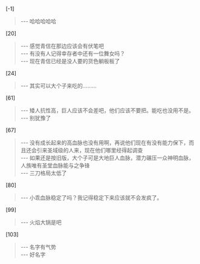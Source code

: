 
[-1] 
>--- 哈哈哈哈哈<br>

[20] 
>--- 感觉青信在那边应该会有伏笔吧<br>
>--- 有没有人记得幸存者中还有一位舞女吗？<br>
>--- 现在青信已经是没人要的货色躺板板了<br>

[24] 
>--- 其实可以大个子来吃的………<br>

[61] 
>--- 矮人抗性高，巨人应该不会差吧，他们应该不要把。能吃也没用不是。<br>
>--- 别犹豫了<br>

[67] 
>--- 没有成长起来的高血脉也没有用啊，再说他们现在有没有能力保下，而且还会引来圣域级的人来，现在他们哪里经得起调查<br>
>--- 如果还是按旧版，大个子可是大地巨人血脉，潜力碾压一众神明血脉，人族唯有圣堂血脉能与之争锋<br>
>--- 三刀格局太低了<br>

[80] 
>--- 小乖血脉稳定了吗？我记得稳定下来应该就不会发疯了。<br>

[99] 
>--- 火焰大锅是吧<br>

[103] 
>--- 名字有气势<br>
>--- 好名字<br>
